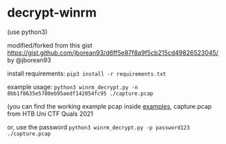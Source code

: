 # decrypt-winrm

(use python3)

modified/forked from this gist https://gist.github.com/jborean93/d6ff5e87f8a9f5cb215cd49826523045/ by @jborean93

install requirements:
`pip3 install -r requirements.txt`

example usage:
`python3 winrm_decrypt.py -n 8bb1f8635e5708eb95aedf142054fc95 ./capture.pcap`

(you can find the working example pcap inside [examples](examples), capture.pcap from HTB Uni CTF Quals 2021

or, use the password
`python3 winrm_decrypt.py -p password123 ./capture.pcap`


